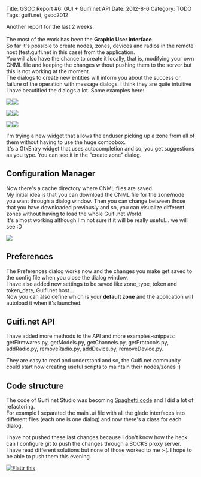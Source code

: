 Title: GSOC Report #6: GUI + Guifi.net API
Date: 2012-8-6
Category: TODO
Tags: guifi.net, gsoc2012

Another report for the last 2 weeks.\
\
The most of the work has been the **Graphic User Interface**.\
So far it's possible to create nodes, zones, devices and radios in the remote host (test.guifi.net in this case) from the application.\
You will also have the chance to create it locally, that is, modifying your own CNML file and keeping the changes without pushing them to
the server but this is not working at the moment.\
The dialogs to create new entities will inform you about the success or failure of the operation with message dialogs. I think they are
quite intuitive\
I have beautified the dialogs a lot. Some examples here:

[![](/pictures/pantallazos/guifinetstudio/dialog_createdevice.png)](/pictures/pantallazos/guifinetstudio/dialog_createdevice.png)[![](/pictures/pantallazos/guifinetstudio/dialog_createdevice2.png)](/pictures/pantallazos/guifinetstudio/dialog_createdevice2.png)

[![](/pictures/pantallazos/guifinetstudio/dialog_createnode.png)](/pictures/pantallazos/guifinetstudio/dialog_createnode.png)[![](/pictures/pantallazos/guifinetstudio/dialog_createnode2.png)](/pictures/pantallazos/guifinetstudio/dialog_createnode2.png)

[![](/pictures/pantallazos/guifinetstudio/dialog_createzone.png)](/pictures/pantallazos/guifinetstudio/dialog_createzone.png)[![](/pictures/pantallazos/guifinetstudio/dialog_createzone2.png)](/pictures/pantallazos/guifinetstudio/dialog_createzone2.png)

I'm trying a new widget that allows the enduser picking up a zone from all of them without having to use the huge combobox.\
It's a GtkEntry widget that uses autocompletion and so, you get suggestions as you type. You can see it in the "create zone" dialog.

Configuration Manager
---------------------

Now there's a cache directory where CNML files are saved.\
My initial idea is that you can download the CNML file for the zone/node you want through a dialog window. Then you can change between those
that you have downloaded previously and so, you can visualize different zones without having to load the whole Guifi.net World.\
It's almost working although I'm not sure if it will be really useful... we will see :D

[![](/pictures/pantallazos/guifinetstudio/dialog_cnml.png)](/pictures/pantallazos/guifinetstudio/dialog_cnml.png)

Preferences
-----------

The Preferences dialog works now and the changes you make get saved to the config file when you close the dialog window.\
I have also added new settings to be saved like zone\_type, token and token\_date, Guifi.net host...\
Now you can also define which is your **default zone** and the application will autoload it when it's launched.

Guifi.net API
-------------

I have added more methods to the API and more examples-snippets: getFirmwares.py, getModels.py, getChannels.py, getProtocols.py,
addRadio.py, removeRadio.py, addDevice.py, removeDevice.py.

They are easy to read and understand and so, the Guifi.net community could start now creating useful scripts to maintain their nodes/zones
:)

Code structure
--------------

The code of Guifi·net Studio was becoming [Spaghetti code](https://en.wikipedia.org/wiki/Spaghetti_code) and I did a lot of refactoring.\
For example I separated the main .ui file with all the glade interfaces into different files (each one is one dialog) and now there's a
class for each dialog.

I have not pushed these last changes because I don't know how the heck can I configure git to push the changes through a SOCKS proxy
server.\
I have read different solutions but none of those worked to me :-(. I hope to be able to push them this evening.

[](http://lainconscienciadepablo.net/content/gsoc-report-6-gui-guifinet-api)

[![Flattr
this](http://api.flattr.com/button/flattr-badge-large.png "Flattr this")](http://flattr.com/thing/814187/GSOC-Report-6-GUI-Guifi-net-API)

